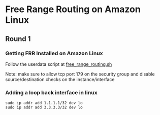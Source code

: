 # Free Range Routing on Amazon Linux

## Round 1
### Getting FRR Installed on Amazon Linux
Follow the userdata script at [free_range_routing.sh](free_range_routing.sh)

Note: make sure to allow tcp port 179 on the security group and disable source/destination checks on the instance/interface

### Adding a loop back interface in linux
```console
sudo ip addr add 1.1.1.1/32 dev lo
sudo ip addr add 3.3.3.3/32 dev lo
```
